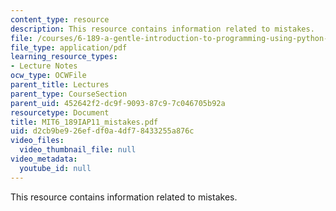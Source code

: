 ```yaml
---
content_type: resource
description: This resource contains information related to mistakes.
file: /courses/6-189-a-gentle-introduction-to-programming-using-python-january-iap-2011/d2cb9be926efdf0a4df78433255a876c_MIT6_189IAP11_mistakes.pdf
file_type: application/pdf
learning_resource_types:
- Lecture Notes
ocw_type: OCWFile
parent_title: Lectures
parent_type: CourseSection
parent_uid: 452642f2-dc9f-9093-87c9-7c046705b92a
resourcetype: Document
title: MIT6_189IAP11_mistakes.pdf
uid: d2cb9be9-26ef-df0a-4df7-8433255a876c
video_files:
  video_thumbnail_file: null
video_metadata:
  youtube_id: null
---
```

This resource contains information related to mistakes.

